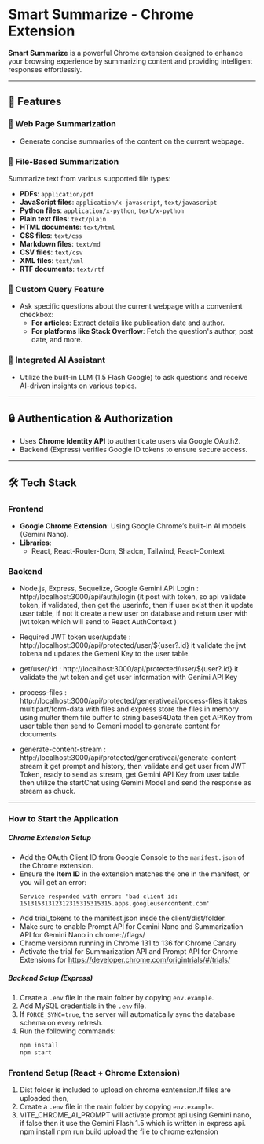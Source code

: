 # Smart Summarize - Chrome Extension

**Smart Summarize** is a powerful Chrome extension designed to enhance your browsing experience by summarizing content and providing intelligent responses effortlessly.

---

## 🚀 Features

### 🔹 Web Page Summarization
- Generate concise summaries of the content on the current webpage.

### 🔹 File-Based Summarization
Summarize text from various supported file types:
- **PDFs**: `application/pdf`
- **JavaScript files**: `application/x-javascript`, `text/javascript`
- **Python files**: `application/x-python`, `text/x-python`
- **Plain text files**: `text/plain`
- **HTML documents**: `text/html`
- **CSS files**: `text/css`
- **Markdown files**: `text/md`
- **CSV files**: `text/csv`
- **XML files**: `text/xml`
- **RTF documents**: `text/rtf`

### 🔹 Custom Query Feature
- Ask specific questions about the current webpage with a convenient checkbox:
  - **For articles**: Extract details like publication date and author.
  - **For platforms like Stack Overflow**: Fetch the question's author, post date, and more.

### 🔹 Integrated AI Assistant
- Utilize the built-in LLM (1.5 Flash Google) to ask questions and receive AI-driven insights on various topics.

---

## 🔒 Authentication & Authorization

- Uses **Chrome Identity API** to authenticate users via Google OAuth2.
- Backend (Express) verifies Google ID tokens to ensure secure access.

---

## 🛠️ Tech Stack

### **Frontend**
- **Google Chrome Extension**: Using Google Chrome’s built-in AI models (Gemini Nano).
- **Libraries**:
  - React, React-Router-Dom, Shadcn, Tailwind, React-Context

### **Backend**
- Node.js, Express, Sequelize, Google Gemini API
Login : http://localhost:3000/api/auth/login 
(it post with token, so api validate token, if validated, then get the userinfo, then if user exist then it update user table, if not it create a new user on database and return user with jwt token which will send to React AuthContext )

- Required JWT token 
user/update : http://localhost:3000/api/protected/user/${user?.id} it validate the jwt tokena nd updates the Gemeni Key to the user table. 

- get/user/:id : http://localhost:3000/api/protected/user/${user?.id} it validate the jwt token and get user information with Genimi API Key

- process-files : http://localhost:3000/api/protected/generativeai/process-files
it takes multipart/form-data with files and express store the files in memory using multer them file buffer to string base64Data then get APIKey from user table then send to Gemeni model to generate content for documents 

- generate-content-stream : http://localhost:3000/api/protected/generativeai/generate-content-stream
it get prompt and history, then validate and get user from JWT Token, ready to send as stream, get Gemini API Key from user table. then utilize the startChat using Gemini Model and send the response as stream as chuck.
---

### How to Start the Application

##### **Chrome Extension Setup**
   - Add the OAuth Client ID from Google Console to the `manifest.json` of the Chrome extension.
   - Ensure the **Item ID** in the extension matches the one in the manifest, or you will get an error:
     ```
     Service responded with error: 'bad client id: 15131531312312315315315315.apps.googleusercontent.com'
     ```
   - Add trial_tokens to the manifest.json insde the client/dist/folder.
   - Make sure to enable Prompt API for Gemini Nano and  Summarization API for Gemini Nano in chrome://flags/
   - Chrome versiomn running in Chrome 131 to 136 for Chrome Canary 
   - Activate the trial for Summarization API and Prompt API for Chrome Extensions for https://developer.chrome.com/origintrials/#/trials/

##### Backend Setup (Express)
1. Create a `.env` file in the main folder by copying `env.example`.
2. Add MySQL credentials in the `.env` file.
3. If `FORCE_SYNC=true`, the server will automatically sync the database schema on every refresh.
4. Run the following commands:
   ```bash
   npm install
   npm start
   
### Frontend Setup (React + Chrome Extension)
1. Dist folder is included to upload on chrome exntension.If files are uploaded then,
2. Create a `.env` file in the main folder by copying `env.example`.
3. VITE_CHROME_AI_PROMPT will activate prompt api using Gemini nano, if false then it use the Gemini Flash 1.5 which is written in express api. 
npm install
npm run build
upload the file to chrome extension 